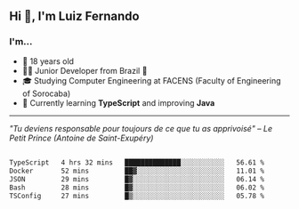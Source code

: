 <h2>Hi 👋, I'm Luiz Fernando</h2>

### I'm...
* 🤟 18 years old
* 👨‍💻 Junior Developer from Brazil 💚
* 🎓 Studying Computer Engineering at FACENS (Faculty of Engineering of Sorocaba)
* 🔭 Currently learning **TypeScript** and improving **Java**

---

_"Tu deviens responsable pour toujours de ce que tu as apprivoisé" – Le Petit Prince (Antoine de Saint-Exupéry)_

##

<!--START_SECTION:waka-->

```txt
TypeScript   4 hrs 32 mins   ██████████████░░░░░░░░░░░   56.61 %
Docker       52 mins         ██▓░░░░░░░░░░░░░░░░░░░░░░   11.01 %
JSON         29 mins         █▓░░░░░░░░░░░░░░░░░░░░░░░   06.14 %
Bash         28 mins         █▓░░░░░░░░░░░░░░░░░░░░░░░   06.02 %
TSConfig     27 mins         █▒░░░░░░░░░░░░░░░░░░░░░░░   05.78 %
```

<!--END_SECTION:waka-->
